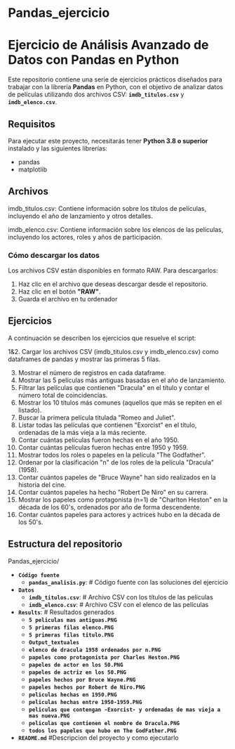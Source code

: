 # Pandas_ejercicio
# Ejercicio de Análisis Avanzado de Datos con Pandas en Python

Este repositorio contiene una serie de ejercicios prácticos diseñados para trabajar con la librería **Pandas** en Python, con el objetivo de analizar datos de películas utilizando dos archivos CSV: **`imdb_titulos.csv`** y **`imdb_elenco.csv`**.

## Requisitos

Para ejecutar este proyecto, necesitarás tener **Python 3.8 o superior** instalado y las siguientes librerías:

- pandas
- matplotlib

## Archivos
imdb_titulos.csv: Contiene información sobre los títulos de películas, incluyendo el año de lanzamiento y otros detalles.

imdb_elenco.csv: Contiene información sobre los elencos de las películas, incluyendo los actores, roles y años de participación.

### Cómo descargar los datos

Los archivos CSV están disponibles en formato RAW. Para descargarlos:

1. Haz clic en el archivo que deseas descargar desde el repositorio.
2. Haz clic en el botón **"RAW"**.
3. Guarda el archivo en tu ordenador

## Ejercicios
A continuación se describen los ejercicios que resuelve el script:

1&2. Cargar los archivos CSV (imdb_titulos.csv y imdb_elenco.csv) como dataframes de pandas y mostrar las primeras 5 filas.

3. Mostrar el número de registros en cada dataframe.
4. Mostrar las 5 películas más antiguas basadas en el año de lanzamiento.
5. Filtrar las películas que contienen "Dracula" en el título y contar el número total de coincidencias.
6. Mostrar los 10 títulos más comunes (aquellos que más se repiten en el listado).
7. Buscar la primera película titulada "Romeo and Juliet".
8. Listar todas las películas que contienen "Exorcist" en el título, ordenadas de la más vieja a la más reciente.
9. Contar cuántas películas fueron hechas en el año 1950.
10. Contar cuántas películas fueron hechas entre 1950 y 1959.
11. Mostrar todos los roles o papeles en la película "The Godfather".
12. Ordenar por la clasificación "n" de los roles de la película "Dracula" (1958).
13. Contar cuántos papeles de "Bruce Wayne" han sido realizados en la historia del cine.
14. Contar cuántos papeles ha hecho "Robert De Niro" en su carrera.
15. Mostrar los papeles como protagonista (n=1) de "Charlton Heston" en la década de los 60's, ordenados por año de forma descendente.
16. Contar cuántos papeles para actores y actrices hubo en la década de los 50's.

## Estructura del repositorio

Pandas_ejercicio/
- **`Código fuente`**
  - **`pandas_analisis.py`**:    # Código fuente con las soluciones del ejercicio
- **`Datos`**
  - **`imdb_titulos.csv`**:     # Archivo CSV con los títulos de las películas
  - **`imdb_elenco.csv`**:      # Archivo CSV con el elenco de las películas 
- **`Results`**:                 # Resultados generados
  - **`5 peliculas mas antiguas.PNG`**
  - **`5 primeras filas elenco.PNG`**
  - **`5 primeras filas titulo.PNG`**
  - **`Output_textuales`**
  - **`elenco de dracula 1958 ordenados por n.PNG`**
  - **`papeles como protagonista por Charles Heston.PNG`**
  - **`papeles de actor en los 50.PNG`**
  - **`papeles de actriz en los 50.PNG`**
  - **`papeles hechos por Bruce Wayne.PNG`**
  - **`papeles hechos por Robert de Niro.PNG`**
  - **`peliculas hechas en 1950.PNG`**
  - **`peliculas hechas entre 1950-1959.PNG`**
  - **`peliculas que contengan -Exorcist- y ordenadas de mas vieja a mas nueva.PNG`**
  - **`peliculas que contienen el nombre de Dracula.PNG`**
  - **`todos los papeles que hubo en The GodFather.PNG`** 
- **`README.md`**          #Descripcion del proyecto y como ejecutarlo
